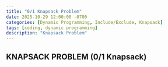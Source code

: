 ```yaml
---
title: "0/1 Knapsack Problem"
date: 2025-10-29 12:00:00 -0700
categories: [Dynamic Programming, Include/Exclude, Knapsack]
tags: [coding, dynamic programming]
description: "Knapsack Problem"
---
```


## KNAPSACK PROBLEM (0/1 Knapsack)